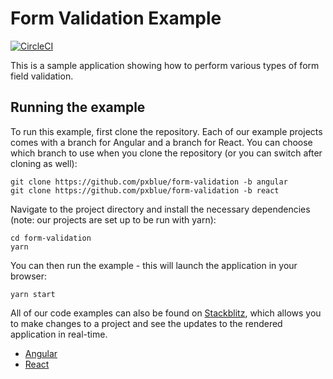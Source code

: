 # Form Validation Example

[![CircleCI](https://circleci.com/gh/pxblue/form-validation/tree/angular.svg?style=shield)](https://circleci.com/gh/pxblue/form-validation/tree/angular)

This is a sample application showing how to perform various types of form field validation.

## Running the example
To run this example, first clone the repository. Each of our example projects comes with a branch for Angular and a branch for React. You can choose which branch to use when you clone the repository (or you can switch after cloning as well):

```
git clone https://github.com/pxblue/form-validation -b angular
git clone https://github.com/pxblue/form-validation -b react
```

Navigate to the project directory and install the necessary dependencies (note: our projects are set up to be run with yarn):

```
cd form-validation
yarn
```

You can then run the example - this will launch the application in your browser:
```
yarn start
```

All of our code examples can also be found on [Stackblitz](http://www.stackblitz.com/@px-blue), which allows you to make changes to a project and see the updates to the rendered application in real-time.
- [Angular](https://stackblitz.com/edit/pxblue-form-validation-angular)
- [React](https://stackblitz.com/edit/pxblue-form-validation-react)
